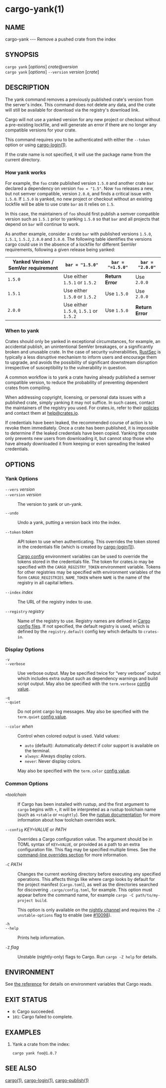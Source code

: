 # cargo-yank(1)

## NAME

cargo-yank --- Remove a pushed crate from the index

## SYNOPSIS

`cargo yank` [_options_] _crate_@_version_\
`cargo yank` [_options_] `--version` _version_ [_crate_]

## DESCRIPTION

The yank command removes a previously published crate's version from the
server's index. This command does not delete any data, and the crate will
still be available for download via the registry's download link.

Cargo will not use a yanked version for any new project or checkout without a
pre-existing lockfile, and will generate an error if there are no longer
any compatible versions for your crate.

This command requires you to be authenticated with either the `--token` option
or using [cargo-login(1)](cargo-login.html).

If the crate name is not specified, it will use the package name from the
current directory.

### How yank works

For example, the `foo` crate published version `1.5.0` and another crate `bar`
declared a dependency on version `foo = "1.5"`. Now `foo` releases a new, but
not semver compatible, version `2.0.0`, and finds a critical issue with `1.5.0`.
If `1.5.0` is yanked, no new project or checkout without an existing lockfile
will be able to use crate `bar` as it relies on `1.5`.

In this case, the maintainers of `foo` should first publish a semver compatible
version such as `1.5.1` prior to yanking `1.5.0` so that `bar` and all projects
that depend on `bar` will continue to work.

As another example, consider a crate `bar` with published versions `1.5.0`,
`1.5.1`, `1.5.2`, `2.0.0` and `3.0.0`. The following table identifies the
versions cargo could use in the absence of a lockfile for different SemVer
requirements, following a given release being yanked:

| Yanked Version / SemVer requirement | `bar = "1.5.0"`                         | `bar = "=1.5.0"` | `bar = "2.0.0"`  |
|-------------------------------------|-----------------------------------------|------------------|------------------|
| `1.5.0`                             | Use either `1.5.1` or `1.5.2`           | **Return Error** | Use `2.0.0`      |
| `1.5.1`                             | Use either `1.5.0` or `1.5.2`           | Use `1.5.0`      | Use `2.0.0`      |
| `2.0.0`                             | Use either `1.5.0`, `1.5.1` or `1.5.2`  | Use `1.5.0`      | **Return Error** |

### When to yank

Crates should only be yanked in exceptional circumstances, for example, an
accidental publish, an unintentional SemVer breakages, or a significantly
broken and unusable crate. In the case of security vulnerabilities, [RustSec]
is typically a less disruptive mechanism to inform users and encourage them
to upgrade, and avoids the possibility of significant downstream disruption
irrespective of susceptibility to the vulnerability in question.

A common workflow is to yank a crate having already published a semver
compatible version, to reduce the probability of preventing dependent
crates from compiling.

When addressing copyright, licensing, or personal data issues with a published
crate, simply yanking it may not suffice. In such cases, contact the maintainers
of the registry you used. For crates.io, refer to their [policies] and contact
them at <help@crates.io>.

If credentials have been leaked, the recommended course of action is to revoke
them immediately. Once a crate has been published, it is impossible to determine
if the leaked credentials have been copied. Yanking the crate only prevents new
users from downloading it, but cannot stop those who have already downloaded it
from keeping or even spreading the leaked credentials.

[RustSec]: https://rustsec.org/
[policies]: https://crates.io/policies

## OPTIONS

### Yank Options

<dl>

<dt class="option-term" id="option-cargo-yank---vers"><a class="option-anchor" href="#option-cargo-yank---vers"></a><code>--vers</code> <em>version</em></dt>
<dt class="option-term" id="option-cargo-yank---version"><a class="option-anchor" href="#option-cargo-yank---version"></a><code>--version</code> <em>version</em></dt>
<dd class="option-desc"><p>The version to yank or un-yank.</p>
</dd>


<dt class="option-term" id="option-cargo-yank---undo"><a class="option-anchor" href="#option-cargo-yank---undo"></a><code>--undo</code></dt>
<dd class="option-desc"><p>Undo a yank, putting a version back into the index.</p>
</dd>


<dt class="option-term" id="option-cargo-yank---token"><a class="option-anchor" href="#option-cargo-yank---token"></a><code>--token</code> <em>token</em></dt>
<dd class="option-desc"><p>API token to use when authenticating. This overrides the token stored in
the credentials file (which is created by <a href="cargo-login.html">cargo-login(1)</a>).</p>
<p><a href="../reference/config.html">Cargo config</a> environment variables can be
used to override the tokens stored in the credentials file. The token for
crates.io may be specified with the <code>CARGO_REGISTRY_TOKEN</code> environment
variable. Tokens for other registries may be specified with environment
variables of the form <code>CARGO_REGISTRIES_NAME_TOKEN</code> where <code>NAME</code> is the name
of the registry in all capital letters.</p>
</dd>


<dt class="option-term" id="option-cargo-yank---index"><a class="option-anchor" href="#option-cargo-yank---index"></a><code>--index</code> <em>index</em></dt>
<dd class="option-desc"><p>The URL of the registry index to use.</p>
</dd>


<dt class="option-term" id="option-cargo-yank---registry"><a class="option-anchor" href="#option-cargo-yank---registry"></a><code>--registry</code> <em>registry</em></dt>
<dd class="option-desc"><p>Name of the registry to use. Registry names are defined in <a href="../reference/config.html">Cargo config
files</a>. If not specified, the default registry is used,
which is defined by the <code>registry.default</code> config key which defaults to
<code>crates-io</code>.</p>
</dd>


</dl>

### Display Options

<dl>

<dt class="option-term" id="option-cargo-yank--v"><a class="option-anchor" href="#option-cargo-yank--v"></a><code>-v</code></dt>
<dt class="option-term" id="option-cargo-yank---verbose"><a class="option-anchor" href="#option-cargo-yank---verbose"></a><code>--verbose</code></dt>
<dd class="option-desc"><p>Use verbose output. May be specified twice for “very verbose” output which
includes extra output such as dependency warnings and build script output.
May also be specified with the <code>term.verbose</code>
<a href="../reference/config.html">config value</a>.</p>
</dd>


<dt class="option-term" id="option-cargo-yank--q"><a class="option-anchor" href="#option-cargo-yank--q"></a><code>-q</code></dt>
<dt class="option-term" id="option-cargo-yank---quiet"><a class="option-anchor" href="#option-cargo-yank---quiet"></a><code>--quiet</code></dt>
<dd class="option-desc"><p>Do not print cargo log messages.
May also be specified with the <code>term.quiet</code>
<a href="../reference/config.html">config value</a>.</p>
</dd>


<dt class="option-term" id="option-cargo-yank---color"><a class="option-anchor" href="#option-cargo-yank---color"></a><code>--color</code> <em>when</em></dt>
<dd class="option-desc"><p>Control when colored output is used. Valid values:</p>
<ul>
<li><code>auto</code> (default): Automatically detect if color support is available on the
terminal.</li>
<li><code>always</code>: Always display colors.</li>
<li><code>never</code>: Never display colors.</li>
</ul>
<p>May also be specified with the <code>term.color</code>
<a href="../reference/config.html">config value</a>.</p>
</dd>


</dl>

### Common Options

<dl>

<dt class="option-term" id="option-cargo-yank-+toolchain"><a class="option-anchor" href="#option-cargo-yank-+toolchain"></a><code>+</code><em>toolchain</em></dt>
<dd class="option-desc"><p>If Cargo has been installed with rustup, and the first argument to <code>cargo</code>
begins with <code>+</code>, it will be interpreted as a rustup toolchain name (such
as <code>+stable</code> or <code>+nightly</code>).
See the <a href="https://rust-lang.github.io/rustup/overrides.html">rustup documentation</a>
for more information about how toolchain overrides work.</p>
</dd>


<dt class="option-term" id="option-cargo-yank---config"><a class="option-anchor" href="#option-cargo-yank---config"></a><code>--config</code> <em>KEY=VALUE</em> or <em>PATH</em></dt>
<dd class="option-desc"><p>Overrides a Cargo configuration value. The argument should be in TOML syntax of <code>KEY=VALUE</code>,
or provided as a path to an extra configuration file. This flag may be specified multiple times.
See the <a href="../reference/config.html#command-line-overrides">command-line overrides section</a> for more information.</p>
</dd>


<dt class="option-term" id="option-cargo-yank--C"><a class="option-anchor" href="#option-cargo-yank--C"></a><code>-C</code> <em>PATH</em></dt>
<dd class="option-desc"><p>Changes the current working directory before executing any specified operations. This affects
things like where cargo looks by default for the project manifest (<code>Cargo.toml</code>), as well as
the directories searched for discovering <code>.cargo/config.toml</code>, for example. This option must
appear before the command name, for example <code>cargo -C path/to/my-project build</code>.</p>
<p>This option is only available on the <a href="https://doc.rust-lang.org/book/appendix-07-nightly-rust.html">nightly
channel</a> and
requires the <code>-Z unstable-options</code> flag to enable (see
<a href="https://github.com/rust-lang/cargo/issues/10098">#10098</a>).</p>
</dd>


<dt class="option-term" id="option-cargo-yank--h"><a class="option-anchor" href="#option-cargo-yank--h"></a><code>-h</code></dt>
<dt class="option-term" id="option-cargo-yank---help"><a class="option-anchor" href="#option-cargo-yank---help"></a><code>--help</code></dt>
<dd class="option-desc"><p>Prints help information.</p>
</dd>


<dt class="option-term" id="option-cargo-yank--Z"><a class="option-anchor" href="#option-cargo-yank--Z"></a><code>-Z</code> <em>flag</em></dt>
<dd class="option-desc"><p>Unstable (nightly-only) flags to Cargo. Run <code>cargo -Z help</code> for details.</p>
</dd>


</dl>

## ENVIRONMENT

See [the reference](../reference/environment-variables.html) for
details on environment variables that Cargo reads.

## EXIT STATUS

* `0`: Cargo succeeded.
* `101`: Cargo failed to complete.

## EXAMPLES

1. Yank a crate from the index:

       cargo yank foo@1.0.7

## SEE ALSO
[cargo(1)](cargo.html), [cargo-login(1)](cargo-login.html), [cargo-publish(1)](cargo-publish.html)
